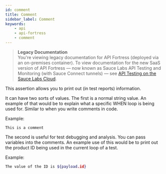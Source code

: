 ```yaml
---
id: comment
title: Comment
sidebar_label: Comment
keywords:
    - api
    - api-fortress
    - comment
---
```


<head>
  <meta name="robots" content="noindex" />
</head>

>**Legacy Documentation**<br/>You're viewing legacy documentation for API Fortress (deployed via an on-premises container). To view documentation for the new SaaS version of API Fortress &#8212; now known as Sauce Labs API Testing and Monitoring (with Sauce Connect tunnels) &#8212; see [API Testing on the Sauce Labs Cloud](/api-testing/).

This assertion allows you to print out (in test reports) information.

It can have two sorts of values. The first is a normal string value. An example of that would be to explain what a specific WHEN loop is being used for. Similar to when you write comments in code.

Example:

```
This is a comment
```

The second is useful for test debugging and analysis. You can pass variables into the comments. An example use of this would be to print out the product ID being used in the current loop of a test.

Example:

```bash
The value of the ID is ${payload.id}
```
